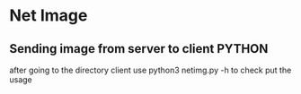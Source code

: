 # Net Image
## Sending image from server to client PYTHON

after going to the directory client use python3 netimg.py -h to check put the usage
